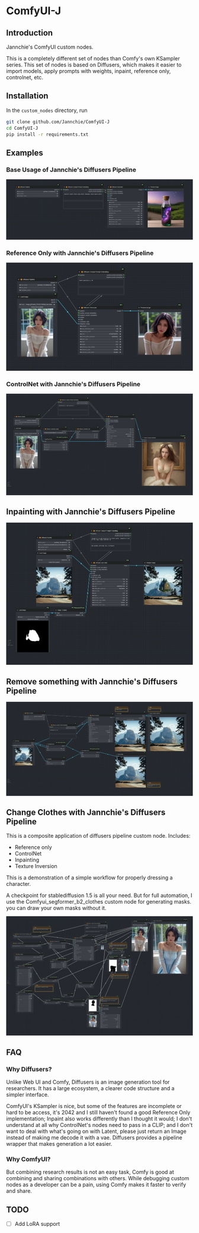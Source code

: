 # ComfyUI-J

## Introduction

Jannchie's ComfyUI custom nodes.

This is a completely different set of nodes than Comfy's own KSampler series.
This set of nodes is based on Diffusers, which makes it easier to import models, apply prompts with weights, inpaint, reference only, controlnet, etc.

## Installation

In the `custom_nodes` directory, run

```bash
git clone github.com/Jannchie/ComfyUI-J
cd ComfyUI-J
pip install -r requirements.txt
```

## Examples

### Base Usage of Jannchie's Diffusers Pipeline

![Base Usage](./examples/base.png)

### Reference Only with Jannchie's Diffusers Pipeline

![Reference only](./examples/reference_only.png)

### ControlNet with Jannchie's Diffusers Pipeline

![ControlNet](./examples/controlnet.png)

## Inpainting with Jannchie's Diffusers Pipeline

![Inpainting](./examples/inpainting.png)

## Remove something with Jannchie's Diffusers Pipeline

![Remove something](./examples/remove_something.png)

## Change Clothes with Jannchie's Diffusers Pipeline

This is a composite application of diffusers pipeline custom node. Includes:

- Reference only
- ControlNet
- Inpainting
- Texture Inversion

This is a demonstration of a simple workflow for properly dressing a character.

A checkpoint for stablediffusion 1.5 is all your need. But for full automation, I use the Comfyui_segformer_b2_clothes custom node for generating masks. you can draw your own masks without it.

![Change Clothes](./examples/change_clothes.png)

## FAQ

### Why Diffusers?

Unlike Web UI and Comfy, Diffusers is an image generation tool for researchers. It has a large ecosystem, a clearer code structure and a simpler interface.

ComfyUI's KSampler is nice, but some of the features are incomplete or hard to be access, it's 2042 and I still haven't found a good Reference Only implementation; Inpaint also works differently than I thought it would; I don't understand at all why ControlNet's nodes need to pass in a CLIP; and I don't want to deal with what's going on with Latent, please just return an Image instead of making me decode it with a vae. Diffusers provides a pipeline wrapper that makes generation a lot easier.

### Why ComfyUI?

But combining research results is not an easy task, Comfy is good at combining and sharing combinations with others. While debugging custom nodes as a developer can be a pain, using Comfy makes it faster to verify and share.

## TODO

- [ ] Add LoRA support
